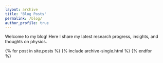 ```yaml
---
layout: archive
title: "Blog Posts"
permalink: /blog/
author_profile: true
---
```


Welcome to my blog! Here I share my latest research progress, insights, and thoughts on physics.

{% for post in site.posts %}
  {% include archive-single.html %}
{% endfor %}
